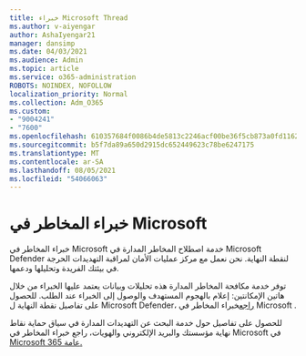 ```yaml
---
title: خبراء Microsoft Thread
ms.author: v-aiyengar
author: AshaIyengar21
manager: dansimp
ms.date: 04/03/2021
ms.audience: Admin
ms.topic: article
ms.service: o365-administration
ROBOTS: NOINDEX, NOFOLLOW
localization_priority: Normal
ms.collection: Adm_O365
ms.custom:
- "9004241"
- "7600"
ms.openlocfilehash: 610357684f0086b4de5813c2246acf00be36f5cb873a0fd1162b00fd0e57eb42
ms.sourcegitcommit: b5f7da89a650d2915dc652449623c78be6247175
ms.translationtype: MT
ms.contentlocale: ar-SA
ms.lasthandoff: 08/05/2021
ms.locfileid: "54066063"
---
```

# <a name="microsoft-threat-experts"></a>خبراء المخاطر في Microsoft

خبراء المخاطر في Microsoft خدمة اصطلاح المخاطر المدارة في Microsoft Defender لنقطة النهاية.  نحن نعمل مع مركز عمليات الأمان لمراقبة التهديدات الحرجة في بيئتك الفريدة وتحليلها ودعمها.

توفر خدمة مكافحة المخاطر المدارة هذه تحليلات وبيانات يعتمد عليها الخبراء من خلال هاتين الإمكانتين: إعلام بالهجوم المستهدف والوصول إلى الخبراء عند الطلب. للحصول على تفاصيل نقطة النهاية ل Microsoft Defender، [راجع]( https://docs.microsoft.com/microsoft-365/security/defender-endpoint/microsoft-threat-experts)خبراء المخاطر في Microsoft .

للحصول على تفاصيل حول خدمة البحث عن التهديدات المدارة في سياق حماية نقاط نهاية مؤسستك والبريد الإلكتروني والهويات، راجع خبراء المخاطر في Microsoft في [Microsoft 365 عامة.](https://docs.microsoft.com/microsoft-365/security/mtp/microsoft-threat-experts?view=o365-worldwide)